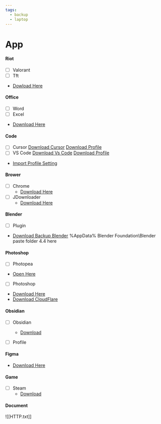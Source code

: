 ```yaml
---
tags:
  - backup
  - laptop
---
```

# App

#### Riot
- [ ] Valorant
- [ ] Tft
- [Dowload Here](https://drive.google.com/drive/folders/105A8SJOXTP72dwqKXB6K2YrsZNiwQAnl?usp=drive_link)

#### Office
- [ ] Word
- [ ] Excel
- [Download Here](sss)

#### Code
- [ ] Cursor
[Download Cursor](https://cursor.com/)
[Download Profile](https://drive.google.com/drive/folders/1TEKPji4Iqan1bWviMOvq5LjkRNQnFAkh?usp=drive_link)
- [ ] VS Code
[Download Vs Code](https://code.visualstudio.com/)
[Download Profile](https://drive.google.com/drive/folders/10NJB-1D2rTrR01JLUewgmThPWLeSUYkj?usp=drive_link)

- [Import Profile Setting](https://www.youtube.com/watch?v=wnd-FJuHFuM)

#### Brower
- [ ] Chrome
	- [Download Here](https://www.google.com/intl/vi_vn/chrome/)
- [ ] JDownloader
	- [Download Here](https://drive.google.com/drive/folders/1h1FQp8g9UAogXTSAdKMYx4G_jEacHb1c?usp=drive_link)


#### Blender
- [ ] Plugin
- [Download Backup Blender](https://drive.google.com/drive/folders/1SBtCf-S7LiiJcHbLH5v_at9J2w1NxCha?usp=drive_link)
%AppData%
Blender Foundation\Blender\
paste folder 4.4 here 


#### Photoshop
- [ ] Photopea
- [Open Here](https://www.photopea.com/)
- [ ] Photoshop
- [Download Here](https://drive.google.com/drive/folders/1GndgVdQNAYj7-_LK7JQ5V4iWdOG9Ogio?usp=drive_link)
- [Download CloudFlare](https://1111-releases.cloudflareclient.com/win/latest)

#### Obsidian
- [ ] Obsidian
	- [Download](https://github.com/obsidianmd/obsidian-releases/releases/download/v1.9.12/Obsidian-1.9.12.exe)
- [ ] Profile


#### Figma
- [Download Here](https://www.figma.com/download/desktop/win)


#### Game
- [ ] Steam
	- [Download](https://cdn.akamai.steamstatic.com/client/installer/SteamSetup.exe)






#### Document
![[HTTP.txt]]